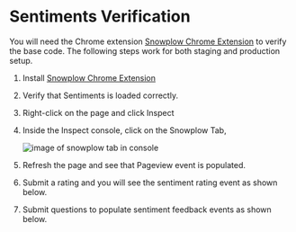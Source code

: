 # Sentiments Verification

You will need the Chrome extension [Snowplow Chrome Extension](https://poplindata.com/open-source/snowplow-chrome-extension/) to verify the base code. The following steps work for both staging and production setup.

1. Install [Snowplow Chrome Extension](https://chrome.google.com/webstore/detail/snowplow-inspector/maplkdomeamdlngconidoefjpogkmljm)
2. Verify that Sentiments is loaded correctly.
3. Right-click on the page and click Inspect
4. Inside the Inspect console, click on the Snowplow Tab,

   ![image of snowplow tab in console](https://user-images.githubusercontent.com/43952553/66297087-80097d00-e8de-11e9-97b2-860745c78b19.png)

5. Refresh the page and see that Pageview event is populated. [  ](../images/snowplow/page-view-event-ss.png)
6. Submit a rating and you will see the sentiment rating event as shown below. [  ](../images/snowplow/sentiment-rating-event-ss.png)
7. Submit questions to populate sentiment feedback events as shown below. [  ](../images/snowplow/sentiment-question-event-ss.png)

